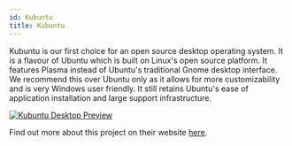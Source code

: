 ```yaml
---
id: Kubuntu
title: Kubuntu
---
```


Kubuntu is our first choice for an open source desktop operating system. It is a flavour of Ubuntu which is built on Linux's open source platform. It features Plasma instead of Ubuntu's traditional Gnome desktop interface. We recommend this over Ubuntu only as it allows for more customizability and is very Windows user friendly. It still retains Ubuntu's ease of application installation and large support infrastructure.

[<img alt="Kubuntu Desktop Preview" src="/img/KubuntuDesktop.png" />](https://kubuntu.org/)

Find out more about this project on their website [here](https://kubuntu.org/).

